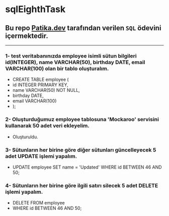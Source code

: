 # sqlEighthTask
## Bu repo [Patika.dev](https://www.patika.dev) tarafından verilen `SQL` ödevini içermektedir.
---
### 1- test veritabanınızda employee isimli sütun bilgileri id(INTEGER), name VARCHAR(50), birthday DATE, email VARCHAR(100) olan bir tablo oluşturalım.
- CREATE TABLE employee (
- id INTEGER PRIMARY KEY,
- name VARCHAR(50) NOT NULL,
- birthday DATE,
- email VARCHAR(100)
- );
### 2- Oluşturduğumuz employee tablosuna 'Mockaroo' servisini kullanarak 50 adet veri ekleyelim.
- Oluşturuldu.
### 3- Sütunların her birine göre diğer sütunları güncelleyecek 5 adet UPDATE işlemi yapalım.
- UPDATE employee
SET name = 'Updated'
WHERE id BETWEEN 46 AND 50;
### 4- Sütunların her birine göre ilgili satırı silecek 5 adet DELETE işlemi yapalım.
- DELETE FROM employee
- WHERE id BETWEEN 46 AND 50;

